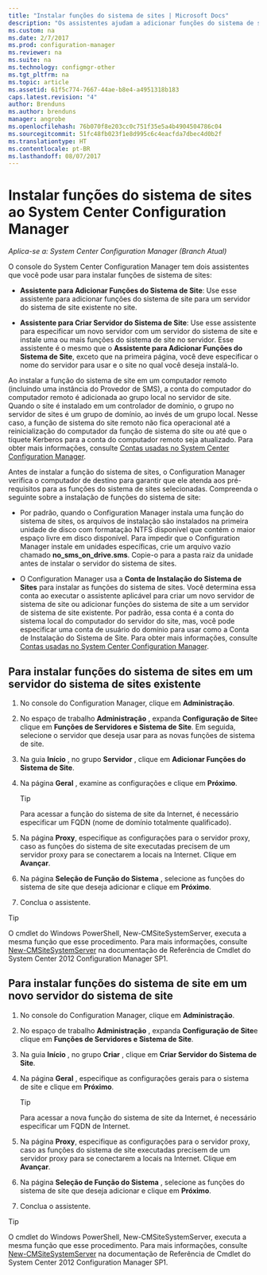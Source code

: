 ```yaml
---
title: "Instalar funções do sistema de sites | Microsoft Docs"
description: "Os assistentes ajudam a adicionar funções do sistema de sites a um servidor do sistema de sites novo ou existente no site."
ms.custom: na
ms.date: 2/7/2017
ms.prod: configuration-manager
ms.reviewer: na
ms.suite: na
ms.technology: configmgr-other
ms.tgt_pltfrm: na
ms.topic: article
ms.assetid: 61f5c774-7667-44ae-b8e4-a4951318b183
caps.latest.revision: "4"
author: Brenduns
ms.author: brenduns
manager: angrobe
ms.openlocfilehash: 76b070f8e203cc0c751f35e5a4b4904504786c04
ms.sourcegitcommit: 51fc48fb023f1e8d995c6c4eacfda7dbec4d0b2f
ms.translationtype: HT
ms.contentlocale: pt-BR
ms.lasthandoff: 08/07/2017
---
```

# <a name="install-site-system-roles-for-system-center-configuration-manager"></a>Instalar funções do sistema de sites ao System Center Configuration Manager

*Aplica-se a: System Center Configuration Manager (Branch Atual)*

O console do System Center Configuration Manager tem dois assistentes que você pode usar para instalar funções de sistema de sites:  

-   **Assistente para Adicionar Funções do Sistema de Site**: Use esse assistente para adicionar funções do sistema de site para um servidor do sistema de site existente no site.  

-   **Assistente para Criar Servidor do Sistema de Site**: Use esse assistente para especificar um novo servidor com um servidor do sistema de site e instale uma ou mais funções do sistema de site no servidor. Esse assistente é o mesmo que o **Assistente para Adicionar Funções do Sistema de Site**, exceto que na primeira página, você deve especificar o nome do servidor para usar e o site no qual você deseja instalá-lo.  

Ao instalar a função do sistema de site em um computador remoto (incluindo uma instância do Provedor de SMS), a conta do computador do computador remoto é adicionada ao grupo local no servidor de site. Quando o site é instalado em um controlador de domínio, o grupo no servidor de sites é um grupo de domínio, ao invés de um grupo local. Nesse caso, a função de sistema do site remoto não fica operacional até a reinicialização do computador da função de sistema do site ou até que o tíquete Kerberos para a conta do computador remoto seja atualizado. Para obter mais informações, consulte [Contas usadas no System Center Configuration Manager](../../../../core/plan-design/hierarchy/accounts.md).  

Antes de instalar a função do sistema de sites, o Configuration Manager verifica o computador de destino para garantir que ele atenda aos pré-requisitos para as funções do sistema de sites selecionadas. Compreenda o seguinte sobre a instalação de funções do sistema de site:  

-   Por padrão, quando o Configuration Manager instala uma função do sistema de sites, os arquivos de instalação são instalados na primeira unidade de disco com formatação NTFS disponível que contém o maior espaço livre em disco disponível. Para impedir que o Configuration Manager instale em unidades específicas, crie um arquivo vazio chamado **no_sms_on_drive.sms**. Copie-o para a pasta raiz da unidade antes de instalar o servidor do sistema de sites.  

-   O Configuration Manager usa a **Conta de Instalação do Sistema de Sites** para instalar as funções do sistema de sites. Você determina essa conta ao executar o assistente aplicável para criar um novo servidor de sistema de site ou adicionar funções do sistema de site a um servidor de sistema de site existente. Por padrão, essa conta é a conta do sistema local do computador do servidor do site, mas, você pode especificar uma conta de usuário do domínio para usar como a Conta de Instalação do Sistema de Site. Para obter mais informações, consulte [Contas usadas no System Center Configuration Manager](../../../../core/plan-design/hierarchy/accounts.md).  

##  <a name="bkmk_Install"></a> Para instalar funções do sistema de sites em um servidor do sistema de sites existente  

1.  No console do Configuration Manager, clique em **Administração**.  

2.  No espaço de trabalho **Administração** , expanda **Configuração de Site**e clique em **Funções de Servidores e Sistema de Site**. Em seguida, selecione o servidor que deseja usar para as novas funções de sistema de site.  

3.  Na guia **Início** , no grupo **Servidor** , clique em **Adicionar Funções do Sistema de Site**.  

4.  Na página **Geral** , examine as configurações e clique em **Próximo**.  

    > [!TIP]  
    >  Para acessar a função do sistema de site da Internet, é necessário especificar um FQDN (nome de domínio totalmente qualificado).  

5.  Na página **Proxy**, especifique as configurações para o servidor proxy, caso as funções do sistema de site executadas precisem de um servidor proxy para se conectarem a locais na Internet. Clique em **Avançar**.  

6.  Na página **Seleção de Função do Sistema** , selecione as funções do sistema de site que deseja adicionar e clique em **Próximo**.  

7.  Conclua o assistente.  

> [!TIP]  
>  O cmdlet do Windows PowerShell, New-CMSiteSystemServer, executa a mesma função que esse procedimento. Para mais informações, consulte [New-CMSiteSystemServer](http://go.microsoft.com/fwlink/p/?LinkID=271414) na documentação de Referência de Cmdlet do System Center 2012 Configuration Manager SP1.  

## <a name="to-install-site-system-roles-on-a-new-site-system-server"></a>Para instalar funções do sistema de site em um novo servidor do sistema de site  

1.  No console do Configuration Manager, clique em **Administração**.  

2.  No espaço de trabalho **Administração** , expanda **Configuração de Site**e clique em **Funções de Servidores e Sistema de Site**.  

3.  Na guia **Início** , no grupo **Criar** , clique em **Criar Servidor do Sistema de Site**.  

4.  Na página **Geral** , especifique as configurações gerais para o sistema de site e clique em **Próximo**.  

    > [!TIP]  
    >  Para acessar a nova função do sistema de site da Internet, é necessário especificar um FQDN de Internet.  

5.  Na página **Proxy**, especifique as configurações para o servidor proxy, caso as funções do sistema de site executadas precisem de um servidor proxy para se conectarem a locais na Internet. Clique em **Avançar**.  

6.  Na página **Seleção de Função do Sistema** , selecione as funções do sistema de site que deseja adicionar e clique em **Próximo**.  

7.  Conclua o assistente.  

> [!TIP]  
>  O cmdlet do Windows PowerShell, New-CMSiteSystemServer, executa a mesma função que esse procedimento. Para mais informações, consulte [New-CMSiteSystemServer](http://go.microsoft.com/fwlink/p/?LinkID=271414) na documentação de Referência de Cmdlet do System Center 2012 Configuration Manager SP1.  
